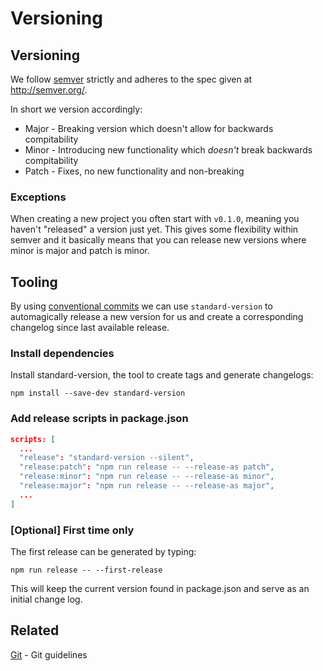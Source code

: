 # Versioning

## Versioning
We follow [semver](http://semver.org/) strictly and adheres to the spec given at http://semver.org/.

In short we version accordingly:

- Major - Breaking version which doesn't allow for backwards compitability
- Minor - Introducing new functionality which _doesn't_ break backwards compitability
- Patch - Fixes, no new functionality and non-breaking

### Exceptions
When creating a new project you often start with `v0.1.0`, meaning you haven't "released" a version just yet. This gives some flexibility within semver and it basically means that you can release new versions where minor is major and patch is minor. 

## Tooling
By using [conventional commits](https://conventionalcommits.org/) we can use `standard-version` to automagically release a new version for us and create a corresponding changelog since last available release.

### Install dependencies
Install standard-version, the tool to create tags and generate changelogs:

```
npm install --save-dev standard-version
```

### Add release scripts in package.json

```json
scripts: [
  ...
  "release": "standard-version --silent",
  "release:patch": "npm run release -- --release-as patch",
  "release:minor": "npm run release -- --release-as minor",
  "release:major": "npm run release -- --release-as major",
  ...
]
```

### [Optional] First time only

The first release can be generated by typing:

```
npm run release -- --first-release
```

This will keep the current version found in package.json and serve as an initial change log.


## Related
[Git](../git/README.md) - Git guidelines